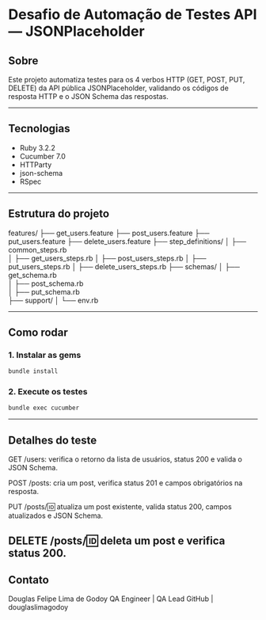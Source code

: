 # Desafio de Automação de Testes API — JSONPlaceholder

## Sobre

Este projeto automatiza testes para os 4 verbos HTTP (GET, POST, PUT, DELETE) da API pública JSONPlaceholder, validando os códigos de resposta HTTP e o JSON Schema das respostas.

---

## Tecnologias

- Ruby 3.2.2
- Cucumber 7.0
- HTTParty
- json-schema
- RSpec

---

## Estrutura do projeto

features/
├── get_users.feature
├── post_users.feature
├── put_users.feature
├── delete_users.feature
├── step_definitions/
│   ├── common_steps.rb       
│   ├── get_users_steps.rb
│   ├── post_users_steps.rb
│   ├── put_users_steps.rb
│   ├── delete_users_steps.rb
├── schemas/
│   ├── get_schema.rb     
│   ├── post_schema.rb     
│   ├── put_schema.rb       
├── support/
│   └── env.rb                


---

## Como rodar

### 1. Instalar as gems

```bash 
bundle install
```

### 2. Execute os testes

```bash 
bundle exec cucumber
```

---


## Detalhes do teste

GET /users: verifica o retorno da lista de usuários, status 200 e valida o JSON Schema.

POST /posts: cria um post, verifica status 201 e campos obrigatórios na resposta.

PUT /posts/:id: atualiza um post existente, valida status 200, campos atualizados e JSON Schema.

DELETE /posts/:id: deleta um post e verifica status 200.
---

## Contato
Douglas Felipe Lima de Godoy
QA Engineer | QA Lead
GitHub | douglaslimagodoy

